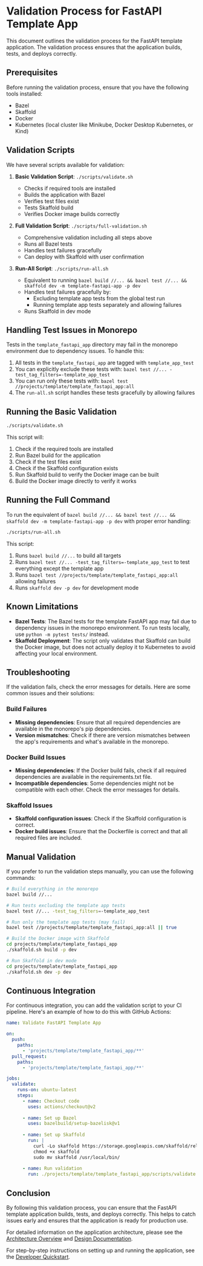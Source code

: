# Validation Process for FastAPI Template App

This document outlines the validation process for the FastAPI template application. The validation process ensures that the application builds, tests, and deploys correctly.

## Prerequisites

Before running the validation process, ensure that you have the following tools installed:

- Bazel
- Skaffold
- Docker
- Kubernetes (local cluster like Minikube, Docker Desktop Kubernetes, or Kind)

## Validation Scripts

We have several scripts available for validation:

1. **Basic Validation Script**: `./scripts/validate.sh`
   - Checks if required tools are installed
   - Builds the application with Bazel
   - Verifies test files exist
   - Tests Skaffold build
   - Verifies Docker image builds correctly

2. **Full Validation Script**: `./scripts/full-validation.sh`
   - Comprehensive validation including all steps above
   - Runs all Bazel tests
   - Handles test failures gracefully
   - Can deploy with Skaffold with user confirmation

3. **Run-All Script**: `./scripts/run-all.sh`
   - Equivalent to running `bazel build //... && bazel test //... && skaffold dev -m template-fastapi-app -p dev`
   - Handles test failures gracefully by:
     - Excluding template app tests from the global test run
     - Running template app tests separately and allowing failures
   - Runs Skaffold in dev mode

## Handling Test Issues in Monorepo

Tests in the `template_fastapi_app` directory may fail in the monorepo environment due to dependency issues. To handle this:

1. All tests in the `template_fastapi_app` are tagged with `template_app_test`
2. You can explicitly exclude these tests with: `bazel test //... -test_tag_filters=-template_app_test`
3. You can run only these tests with: `bazel test //projects/template/template_fastapi_app:all`
4. The `run-all.sh` script handles these tests gracefully by allowing failures

## Running the Basic Validation

```bash
./scripts/validate.sh
```

This script will:

1. Check if the required tools are installed
2. Run Bazel build for the application
3. Check if the test files exist
4. Check if the Skaffold configuration exists
5. Run Skaffold build to verify the Docker image can be built
6. Build the Docker image directly to verify it works

## Running the Full Command

To run the equivalent of `bazel build //... && bazel test //... && skaffold dev -m template-fastapi-app -p dev` with proper error handling:

```bash
./scripts/run-all.sh
```

This script:

1. Runs `bazel build //...` to build all targets
2. Runs `bazel test //... -test_tag_filters=-template_app_test` to test everything except the template app
3. Runs `bazel test //projects/template/template_fastapi_app:all` allowing failures
4. Runs `skaffold dev -p dev` for development mode

## Known Limitations

- **Bazel Tests**: The Bazel tests for the template FastAPI app may fail due to dependency issues in the monorepo environment. To run tests locally, use `python -m pytest tests/` instead.
- **Skaffold Deployment**: The script only validates that Skaffold can build the Docker image, but does not actually deploy it to Kubernetes to avoid affecting your local environment.

## Troubleshooting

If the validation fails, check the error messages for details. Here are some common issues and their solutions:

### Build Failures

- **Missing dependencies**: Ensure that all required dependencies are available in the monorepo's pip dependencies.
- **Version mismatches**: Check if there are version mismatches between the app's requirements and what's available in the monorepo.

### Docker Build Issues

- **Missing dependencies**: If the Docker build fails, check if all required dependencies are available in the requirements.txt file.
- **Incompatible dependencies**: Some dependencies might not be compatible with each other. Check the error messages for details.

### Skaffold Issues

- **Skaffold configuration issues**: Check if the Skaffold configuration is correct.
- **Docker build issues**: Ensure that the Dockerfile is correct and that all required files are included.

## Manual Validation

If you prefer to run the validation steps manually, you can use the following commands:

```bash
# Build everything in the monorepo
bazel build //...

# Run tests excluding the template app tests
bazel test //... -test_tag_filters=-template_app_test

# Run only the template app tests (may fail)
bazel test //projects/template/template_fastapi_app:all || true

# Build the Docker image with Skaffold
cd projects/template/template_fastapi_app
./skaffold.sh build -p dev

# Run Skaffold in dev mode
cd projects/template/template_fastapi_app
./skaffold.sh dev -p dev
```

## Continuous Integration

For continuous integration, you can add the validation script to your CI pipeline. Here's an example of how to do this with GitHub Actions:

```yaml
name: Validate FastAPI Template App

on:
  push:
    paths:
      - 'projects/template/template_fastapi_app/**'
  pull_request:
    paths:
      - 'projects/template/template_fastapi_app/**'

jobs:
  validate:
    runs-on: ubuntu-latest
    steps:
      - name: Checkout code
        uses: actions/checkout@v2
      
      - name: Set up Bazel
        uses: bazelbuild/setup-bazelisk@v1
      
      - name: Set up Skaffold
        run: |
          curl -Lo skaffold https://storage.googleapis.com/skaffold/releases/latest/skaffold-linux-amd64
          chmod +x skaffold
          sudo mv skaffold /usr/local/bin/
      
      - name: Run validation
        run: ./projects/template/template_fastapi_app/scripts/validate.sh
```

## Conclusion

By following this validation process, you can ensure that the FastAPI template application builds, tests, and deploys correctly. This helps to catch issues early and ensures that the application is ready for production use.

For detailed information on the application architecture, please see the [Architecture Overview](architecture-overview.md) and [Design Documentation](design-documentation.md).

For step-by-step instructions on setting up and running the application, see the [Developer Quickstart](developer-quickstart.md). 